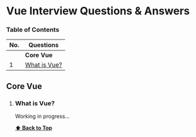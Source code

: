 # Vue Interview Questions & Answers

### Table of Contents

| No. | Questions |
| --- | --------- |
|   | **Core Vue** |
|1  | [What is Vue?](#what-is-vue) |

## Core Vue

1.  ### What is Vue?
    Working in progress...

    **[⬆ Back to Top](#table-of-contents)**
